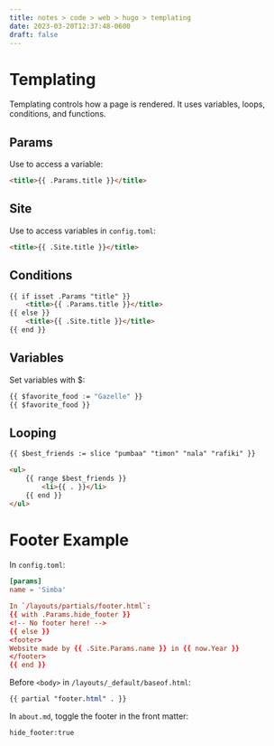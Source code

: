 ```yaml
---
title: notes > code > web > hugo > templating
date: 2023-03-20T12:37:48-0600
draft: false
---
```

# Templating
Templating controls how a page is rendered. It uses variables, loops, conditions, and functions.

##  Params
Use to access a variable:
```html
<title>{{ .Params.title }}</title>
```

## Site
Use to access variables in `config.toml`:
```html
<title>{{ .Site.title }}</title>
```

## Conditions
```html
{{ if isset .Params "title" }}
    <title>{{ .Params.title }}</title>
{{ else }}
    <title>{{ .Site.title }}</title>
{{ end }}
```

## Variables
Set variables with $:
```css
{{ $favorite_food := "Gazelle" }}
{{ $favorite_food }}
```

## Looping
<!-- In Go, an array that can change size is called a slice.
You can iterate over an array or slice using range. -->
```html
{{ $best_friends := slice "pumbaa" "timon" "nala" "rafiki" }}

<ul>
    {{ range $best_friends }}
        <li>{{ . }}</li>
    {{ end }}
</ul>
```

# Footer Example
In `config.toml`:
```toml
[params]
name = 'Simba'

In `/layouts/partials/footer.html`:
{{ with .Params.hide_footer }}
<!-- No footer here! -->
{{ else }}
<footer>
Website made by {{ .Site.Params.name }} in {{ now.Year }}
</footer>
{{ end }}
```

Before `<body>` in `/layouts/_default/baseof.html`:
```css
{{ partial "footer.html" . }}
```

In `about.md`, toggle the footer in the front matter:
```
hide_footer:true
```
